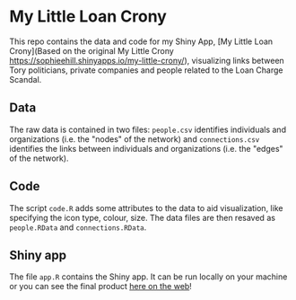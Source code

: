 # My Little Loan Crony

This repo contains the data and code for my Shiny App, [My Little Loan Crony](Based on the original My Little Crony https://sophieehill.shinyapps.io/my-little-crony/), visualizing links between Tory politicians, private companies and people related to the Loan Charge Scandal.

## Data
The raw data is contained in two files: `people.csv` identifies individuals and organizations (i.e. the "nodes" of the network) and `connections.csv` identifies the links between individuals and organizations (i.e. the "edges" of the network).

## Code
The script `code.R` adds some attributes to the data to aid visualization, like specifying the icon type, colour, size. The data files are then resaved as `people.RData` and `connections.RData`.

## Shiny app
The file `app.R` contains the Shiny app. It can be run locally on your machine or you can see the final product [here on the web](https://my-little-loan-crony.shinyapps.io/my-little-loan-crony/)!
